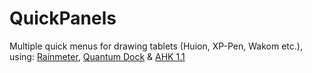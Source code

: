 # QuickPanels
Multiple quick menus for drawing tablets (Huion, XP-Pen, Wakom etc.), using: [Rainmeter](https://github.com/rainmeter/rainmeter/releases), [Quantum Dock](https://github.com/nitesh-prasad/Quantum-Dock/releases) & [AHK 1.1](https://www.autohotkey.com/download/)
